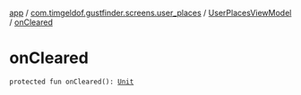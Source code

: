 [app](../../index.md) / [com.timgeldof.gustfinder.screens.user_places](../index.md) / [UserPlacesViewModel](index.md) / [onCleared](./on-cleared.md)

# onCleared

`protected fun onCleared(): `[`Unit`](https://kotlinlang.org/api/latest/jvm/stdlib/kotlin/-unit/index.html)